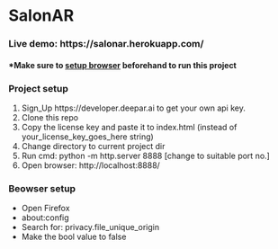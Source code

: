 # SalonAR
<h3>Live demo: https://salonar.herokuapp.com/ </h3>
<h4><span>&#42;</span>Make sure to <a href="https://github.com/deeppatel23/salonAR#beowser-setup">setup browser</a> beforehand to run this project</h4>

<h3>Project setup</h3>
<ol>
  <li>Sign_Up https://developer.deepar.ai to get your own api key.</li>
  <li>Clone this repo</li>
  <li>Copy the license key and paste it to index.html (instead of your_license_key_goes_here string)</li>
  <li>Change directory to current project dir</li>
  <li>Run cmd: python -m http.server 8888 [change to suitable port no.]</li>
  <li>Open browser: http://localhost:8888/</li>
</ol>

<h3>Beowser setup</h3>
<ul>
  <li>Open Firefox</li>
  <li>about:config</li>
  <li>Search for: privacy.file_unique_origin</li>
  <li>Make the bool value to false</li>
</ul>
